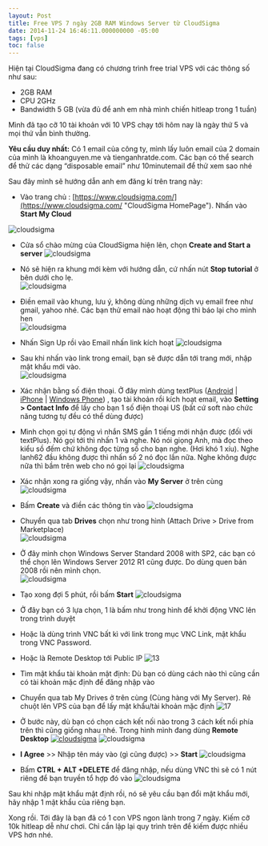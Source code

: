 ```yaml
---
layout: Post
title: Free VPS 7 ngày 2GB RAM Windows Server từ CloudSigma
date: 2014-11-24 16:46:11.000000000 -05:00
tags: [vps]
toc: false
---
```


Hiện tại CloudSigma đang có chương trình free trial VPS với các thông số như sau:

- 2GB RAM
- CPU 2GHz
- Bandwidth 5 GB (vừa đủ để anh em nhà mình chiến hitleap trong 1 tuần)

Mình đã tạo cỡ 10 tài khoản với 10 VPS chạy tới hôm nay là ngày thứ 5 và mọi thứ vẫn bình thường.

**Yêu cầu duy nhất:** Có 1 email của công ty, mình lấy luôn email của 2 domain của mình là khoanguyen.me và tienganhratde.com. Các bạn có thể search để thử các dạng “disposable email” như 10minutemail để thử xem sao nhé

Sau đây mình sẽ hướng dẫn anh em đăng kí trên trang này:

- Vào trang chủ : [https://www.cloudsigma.com/](https://www.cloudsigma.com/ "CloudSigma HomePage"). Nhấn vào **Start My Cloud**

![cloudsigma](http://res.cloudinary.com/khoanguyen/image/upload/v1420479682/1_fmxsy8.jpg)

- Cửa sổ chào mừng của CloudSigma hiện lên, chọn **Create and Start a server**
![cloudsigma](/images/2015/01/cloudsigma.jpg)

- Nó sẽ hiện ra khung mới kèm với hướng dẫn, cứ nhấn nút **Stop tutorial** ở bên dưới cho lẹ.  
![cloudsigma](/images/2015/01/cloudsigma2.jpg)

- Điền email vào khung, lưu ý, không dùng những dịch vụ email free như gmail, yahoo nhé. Các bạn thử email nào hoạt động thì báo lại cho mình hen  
![cloudsigma](/images/2015/01/cloudsigma4.jpg)

- Nhấn Sign Up rồi vào Email nhấn link kích hoạt
![cloudsigma](/images/2015/01/cloudsigma5.jpg)

- Sau khi nhấn vào link trong email, bạn sẽ được dẫn tới trang mới, nhập mật khẩu mới vào.  
![cloudsigma](/images/2015/01/cloudsigma6.jpg)

- Xác nhận bằng số điện thoại. Ở đây mình dùng textPlus ([Android](http://www.oni.vn/9hERb) | [iPhone](http://www.oni.vn/G2gK2) | [Windows Phone](http://www.oni.vn/xZw0S)) ,
tạo tài khoản rồi kích hoạt email, vào **Setting > Contact Info** để lấy cho bạn 1 số điện thoại US (bất cứ soft nào chức năng tương tự đều có thể dùng được)

- Mình chọn gọi tự động vì nhắn SMS gần 1 tiếng mới nhận được (đối với textPlus). Nó gọi tới thì nhấn 1 và nghe. Nó nói giọng Anh, mà đọc theo kiểu sồ đếm chứ không đọc từng số cho bạn nghe. (Hơi khó 1 xíu). Nghe lanh62 đầu không được thì nhấn số 2 nó đọc lần nữa. Nghe không được nữa thì bầm trên web cho nó gọi lại
![cloudsigma](/images/2015/01/cloudsigma7.jpg)

- Xác nhận xong ra giống vậy, nhấn vào **My Server** ở trên cùng
![cloudsigma](http://res.cloudinary.com/khoanguyen/image/upload/v1420479551/8_m2tcyj.jpg)

- Bấm **Create** và điền các thông tin vào
![cloudsigma](/images/2015/01/cloudsigma10.jpg)

- Chuyển qua tab **Drives** chọn như trong hình (Attach Drive > Drive from Marketplace)  
![cloudsigma](/images/2015/01/cloudsigma11.jpg)

- Ở đây mình chọn Windows Server Standard 2008 with SP2, các bạn có thể chọn lên Windows Server 2012 R1 cũng được. Do dùng quen bản 2008 rồi nên mình chọn.  
![cloudsigma](/images/2015/01/cloudsigma12.jpg)

- Tạo xong đợi 5 phút, rồi bấm **Start**
![cloudsigma](/images/2015/01/cloudsigma13.jpg)

- Ở đây bạn có 3 lựa chọn, 1 là bấm như trong hình để khởi động VNC lên trong trình duyệt

- Hoặc là dùng trình VNC bất kì với link trong mục VNC Link, mật khẩu trong VNC Password.

- Hoặc là Remote Desktop tới Public IP
![13](/images/2015/01/131_cr07m9.jpg)

- Tìm mật khẩu tài khoản mật định: Dù bạn có dùng cách nào thì cũng cần có tài khoản mặc định để đăng nhập vào

- Chuyển qua tab My Drives ở trên cùng (Cùng hàng với My Server). Rê chuột lên VPS của bạn để lấy mật khẩu/tài khoản mặc định
![17](/images/2015/01/171_uj8tkb.jpg)

- Ở bước này, dù bạn có chọn cách kết nối nào trong 3 cách kết nối phía trên thì cũng giống nhau nhé. Trong hình mình đang dùng **Remote Desktop**
[![cloudsigma](/images/2015/01/14_cg0qej.jpg)](/images/2015/01/14_cg0qej.jpg)
![cloudsigma](/images/2015/01/15_m12czg.jpg)

- **I Agree** >> Nhập tên máy vào (gì cũng được) >> **Start**
![cloudsigma](http://res.cloudinary.com/khoanguyen/image/upload/v1420479397/16_u89fzz.jpg)

- Bấm **CTRL + ALT +DELETE** để đăng nhập, nếu dùng VNC thì sẽ có 1 nút riêng để bạn truyền tổ hợp đó vào
![cloudsigma](/images/2015/01/cloudsigma9.jpg)

Sau khi nhập mật khẩu mật định rồi, nó sẽ yêu cầu bạn đổi mật khẩu mới, hãy nhập 1 mật khẩu của riêng bạn.

Xong rồi. Tới đây là bạn đã có 1 con VPS ngon lành trong 7 ngày. Kiếm cỡ 10k hitleap dễ như chơi. Chỉ cần lập lại quy trình trên để kiếm được nhiều VPS hơn nhé.
